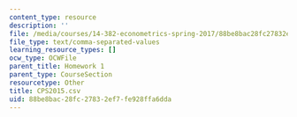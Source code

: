 ```yaml
---
content_type: resource
description: ''
file: /media/courses/14-382-econometrics-spring-2017/88be8bac28fc27832ef7fe928ffa6dda_CPS2015.csv
file_type: text/comma-separated-values
learning_resource_types: []
ocw_type: OCWFile
parent_title: Homework 1
parent_type: CourseSection
resourcetype: Other
title: CPS2015.csv
uid: 88be8bac-28fc-2783-2ef7-fe928ffa6dda
---
```

